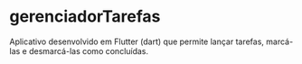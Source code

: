 # gerenciadorTarefas
Aplicativo desenvolvido em Flutter (dart) que permite lançar tarefas, marcá-las e desmarcá-las como concluídas.
